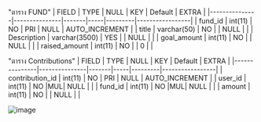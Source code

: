 "ตาราง FUND"
| FIELD         | TYPE          | NULL  | KEY | Default | EXTRA           |
|---------------|---------------|-------|-----|---------|-----------------|
| fund_id       | int(11)       | NO    | PRI | NULL    | AUTO_INCREMENT  |
| title         | varchar(50)   | NO    |     | NULL    |                 |
| Description   | varchar(3500) | YES   |     | NULL    |                 |
| goal_amount   | int(11)       | NO    |     | NULL    |                 |
| raised_amount | int(11)       | NO    |     | 0       |                 |

"ตาราง Contributions"
| FIELD         | TYPE          | NULL  | KEY | Default | EXTRA           |
|---------------|---------------|-------|-----|---------|-----------------|
| contribution_id        | int(11)       | NO    | PRI | NULL    | AUTO_INCREMENT  |
| user_id         | int(11)   | NO    |MUL| NULL    |                 |
| fund_id   | int(11) | NO   |MUL| NULL    |                 |
| amount   | int(11)       | NO    |     | NULL    |                 |


![image](https://github.com/user-attachments/assets/a461290c-d312-4bcf-a5d4-799a539ef28c)
